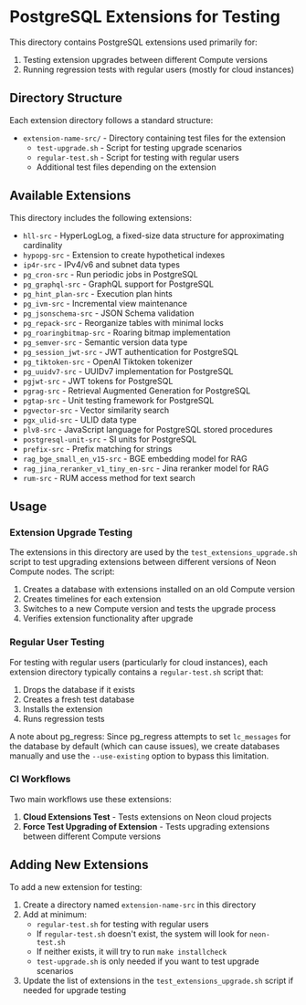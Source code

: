# PostgreSQL Extensions for Testing

This directory contains PostgreSQL extensions used primarily for:
1. Testing extension upgrades between different Compute versions
2. Running regression tests with regular users (mostly for cloud instances)

## Directory Structure

Each extension directory follows a standard structure:

- `extension-name-src/` - Directory containing test files for the extension
  - `test-upgrade.sh` - Script for testing upgrade scenarios
  - `regular-test.sh` - Script for testing with regular users
  - Additional test files depending on the extension

## Available Extensions

This directory includes the following extensions:

- `hll-src` - HyperLogLog, a fixed-size data structure for approximating cardinality
- `hypopg-src` - Extension to create hypothetical indexes
- `ip4r-src` - IPv4/v6 and subnet data types
- `pg_cron-src` - Run periodic jobs in PostgreSQL
- `pg_graphql-src` - GraphQL support for PostgreSQL
- `pg_hint_plan-src` - Execution plan hints
- `pg_ivm-src` - Incremental view maintenance
- `pg_jsonschema-src` - JSON Schema validation
- `pg_repack-src` - Reorganize tables with minimal locks
- `pg_roaringbitmap-src` - Roaring bitmap implementation
- `pg_semver-src` - Semantic version data type
- `pg_session_jwt-src` - JWT authentication for PostgreSQL
- `pg_tiktoken-src` - OpenAI Tiktoken tokenizer
- `pg_uuidv7-src` - UUIDv7 implementation for PostgreSQL
- `pgjwt-src` - JWT tokens for PostgreSQL
- `pgrag-src` - Retrieval Augmented Generation for PostgreSQL
- `pgtap-src` - Unit testing framework for PostgreSQL
- `pgvector-src` - Vector similarity search
- `pgx_ulid-src` - ULID data type
- `plv8-src` - JavaScript language for PostgreSQL stored procedures
- `postgresql-unit-src` - SI units for PostgreSQL
- `prefix-src` - Prefix matching for strings
- `rag_bge_small_en_v15-src` - BGE embedding model for RAG
- `rag_jina_reranker_v1_tiny_en-src` - Jina reranker model for RAG
- `rum-src` - RUM access method for text search

## Usage

### Extension Upgrade Testing

The extensions in this directory are used by the `test_extensions_upgrade.sh` script to test upgrading extensions between different versions of Neon Compute nodes. The script:

1. Creates a database with extensions installed on an old Compute version
2. Creates timelines for each extension
3. Switches to a new Compute version and tests the upgrade process
4. Verifies extension functionality after upgrade

### Regular User Testing

For testing with regular users (particularly for cloud instances), each extension directory typically contains a `regular-test.sh` script that:

1. Drops the database if it exists
2. Creates a fresh test database
3. Installs the extension
4. Runs regression tests

A note about pg_regress: Since pg_regress attempts to set `lc_messages` for the database by default (which can cause issues), we create databases manually and use the `--use-existing` option to bypass this limitation.

### CI Workflows

Two main workflows use these extensions:

1. **Cloud Extensions Test** - Tests extensions on Neon cloud projects
2. **Force Test Upgrading of Extension** - Tests upgrading extensions between different Compute versions

## Adding New Extensions

To add a new extension for testing:

1. Create a directory named `extension-name-src` in this directory
2. Add at minimum:
   - `regular-test.sh` for testing with regular users
   - If `regular-test.sh` doesn't exist, the system will look for `neon-test.sh`
   - If neither exists, it will try to run `make installcheck`
   - `test-upgrade.sh` is only needed if you want to test upgrade scenarios
3. Update the list of extensions in the `test_extensions_upgrade.sh` script if needed for upgrade testing
